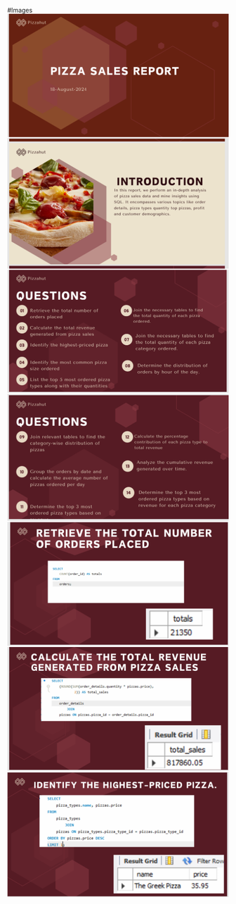 #Images
![image alt](https://github.com/github-poojajadhav/Pizza_Sales/blob/a8e1af3041e23a2d70ead0a0c3ecaa73950d7e5d/Screenshot%20(202).png)
![image alt](https://github.com/github-poojajadhav/Pizza_Sales/blob/5099f28fcb7adf81836e1a495b2b500eabe0619d/Screenshot%20(203).png)
![image alt](https://github.com/github-poojajadhav/Pizza_Sales/blob/c5c423429cee6993a6a247652bb43d98f33b8715/Screenshot%20(204).png)
![image alt](https://github.com/github-poojajadhav/Pizza_Sales/blob/main/Screenshot%20(205).png)
![image alt](https://github.com/github-poojajadhav/Pizza_Sales/blob/main/Screenshot%20(206).png)
![image alt](https://github.com/github-poojajadhav/Pizza_Sales/blob/main/Screenshot%20(207).png)
![image alt](https://github.com/github-poojajadhav/Pizza_Sales/blob/main/Screenshot%20(208).png)
